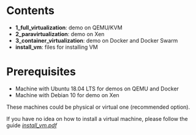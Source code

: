 # Contents

- **1_full_virtualization**: demo on QEMU/KVM
- **2_paravirtualization**: demo on Xen
- **3_container_virtualization**: demo on Docker and Docker Swarm
- **install_vm**: files for installing VM
# Prerequisites

- Machine with Ubuntu 18.04 LTS for demos on QEMU and Docker
- Machine with Debian 10 for demo on Xen

These machines could be physical or virtual one (recommended option).

If you have no idea on how to install a virtual machine, please follow the guide [_install_vm.pdf_](https://github.com/ldesi/virtualization_technologies_course/blob/master/install_vm/install_vm.pdf)


